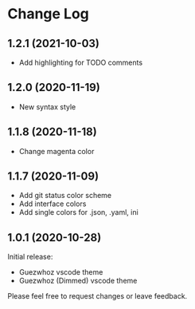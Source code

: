 # Change Log

## 1.2.1 (2021-10-03)

- Add highlighting for TODO comments 

## 1.2.0 (2020-11-19)

- New syntax style

## 1.1.8 (2020-11-18)

- Change magenta color

## 1.1.7 (2020-11-09)

- Add git status color scheme
- Add interface colors
- Add single colors for .json, .yaml, ini

## 1.0.1 (2020-10-28)

Initial release:

- Guezwhoz vscode theme
- Guezwhoz (Dimmed) vscode theme

Please feel free to request changes or leave feedback.
